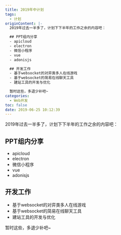 ```yaml
---
title: 2019年中计划
tags:
  - 计划
originContent: |-
  2019年过去一半多了，计划下下半年的工作之余的内容吧：

  ## PPT组内分享
  - apicloud
  - electron
  - 微信小程序
  - vue
  - adonisjs

  ## 开发工作
  - 基于websocket的对弈类多人在线游戏
  - 基于websocket的简易在线聊天工具
  - 建站工具的开发与优化

  暂时这些，多退少补吧~
categories:
  - Web开发
toc: false
date: 2019-06-25 10:12:39
---
```


2019年过去一半多了，计划下下半年的工作之余的内容吧：

## PPT组内分享
- apicloud
- electron
- 微信小程序
- vue
- adonisjs

## 开发工作
- 基于websocket的对弈类多人在线游戏
- 基于websocket的简易在线聊天工具
- 建站工具的开发与优化

暂时这些，多退少补吧~